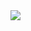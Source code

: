 <img align="left" src="https://github-readme-stats.vercel.app/api/top-langs/?username=DannyXjsu&show_icons=true&layout=compact" />
